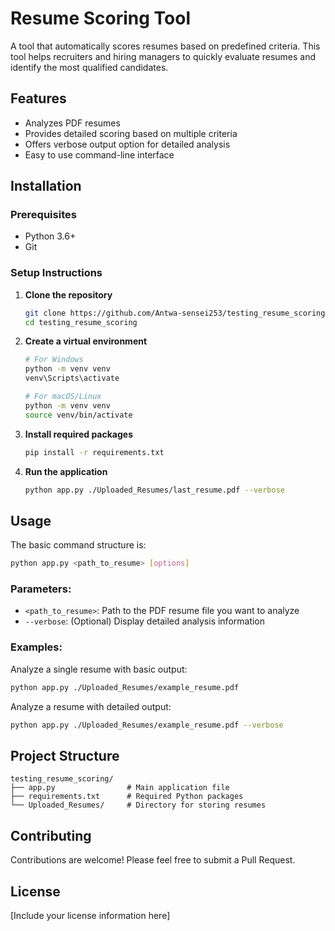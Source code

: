 # Resume Scoring Tool

A tool that automatically scores resumes based on predefined criteria. This tool helps recruiters and hiring managers to quickly evaluate resumes and identify the most qualified candidates.

## Features

- Analyzes PDF resumes
- Provides detailed scoring based on multiple criteria
- Offers verbose output option for detailed analysis
- Easy to use command-line interface

## Installation

### Prerequisites

- Python 3.6+
- Git

### Setup Instructions

1. **Clone the repository**
   ```bash
   git clone https://github.com/Antwa-sensei253/testing_resume_scoring.git
   cd testing_resume_scoring
   ```

2. **Create a virtual environment**
   ```bash
   # For Windows
   python -m venv venv
   venv\Scripts\activate

   # For macOS/Linux
   python -m venv venv
   source venv/bin/activate
   ```

3. **Install required packages**
   ```bash
   pip install -r requirements.txt
   ```

4. **Run the application**
   ```bash
   python app.py ./Uploaded_Resumes/last_resume.pdf --verbose
   ```

## Usage

The basic command structure is:

```bash
python app.py <path_to_resume> [options]
```

### Parameters:

- `<path_to_resume>`: Path to the PDF resume file you want to analyze
- `--verbose`: (Optional) Display detailed analysis information

### Examples:

Analyze a single resume with basic output:
```bash
python app.py ./Uploaded_Resumes/example_resume.pdf
```

Analyze a resume with detailed output:
```bash
python app.py ./Uploaded_Resumes/example_resume.pdf --verbose
```

## Project Structure

```
testing_resume_scoring/
├── app.py                # Main application file
├── requirements.txt      # Required Python packages
└── Uploaded_Resumes/     # Directory for storing resumes
```

## Contributing

Contributions are welcome! Please feel free to submit a Pull Request.

## License

[Include your license information here]
